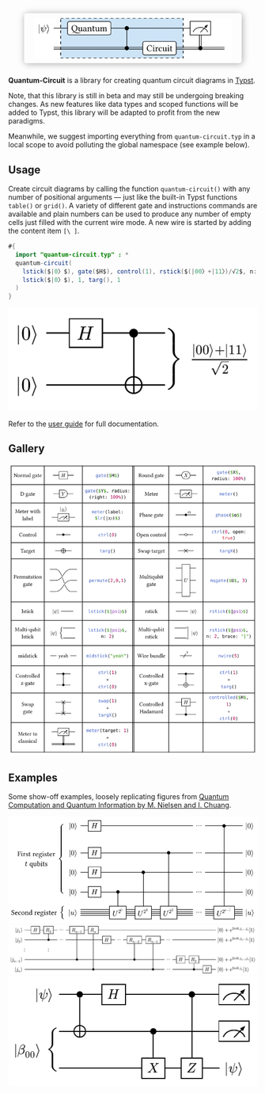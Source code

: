 <h1 align="center">
  <img alt="Quantum Circuit" src="docs/images/logo.svg" style="max-width: 100%; width: 300pt; padding: 10px 20px; box-shadow: 1pt 1pt 10pt 0pt #AAAAAA; border-radius: 4pt">
</h1>


<!-- <p align="center">
  <a href="https://github.com/Mc-Zen/typst-quantum-circuit/blob/main/LICENSE">
    <img alt="MIT License" src="https://img.shields.io/badge/license-MIT-blue"/>
  </a>
</p> -->

**Quantum-Circuit** is a library for creating quantum circuit diagrams in [Typst](https://typst.app/). 


Note, that this library is still in beta and may still be undergoing breaking changes. As new features like data types and scoped functions will be added to Typst, this library will be adapted to profit from the new paradigms. 

Meanwhile, we suggest importing everything from `quantum-circuit.typ` in a local scope to avoid polluting the global namespace (see example below). 

<!-- ## Setup

Since there is no package manager for Typst yet, in order to use this library, download the [quantum-circuit.typ](./qcircuit.typ) file and place it in your Typst project.  -->

## Usage

Create circuit diagrams by calling the function `quantum-circuit()` with any number of positional arguments — just like the built-in Typst functions `table()` or `grid()`. A variety of different gate and instructions commands are available and plain numbers can be used to produce any number of empty cells just filled with the current wire mode. A new wire is started by adding the content item `[\ ]`. 

```java
#{
  import "quantum-circuit.typ" : *
  quantum-circuit(
    lstick($|0〉$), gate($H$), control(1), rstick($(|00〉+|11〉)/√2$, n: 2), [\ ],
    lstick($|0〉$), 1, targ(), 1
  )
}
```
![Bell circuit example](docs/images/bell.png)

Refer to the [user guide](docs/guide/quantum-circuit-guide.pdf) for full documentation.

## Gallery

![gallery](docs/images/gallery.svg)

## Examples

Some show-off examples, loosely replicating figures from [Quantum Computation and Quantum Information by M. Nielsen and I. Chuang](https://www.cambridge.org/highereducation/books/quantum-computation-and-quantum-information/01E10196D0A682A6AEFFEA52D53BE9AE#overview).

![phase estimation](tests/references/phase-estimation.png)
![qft](tests/references/qft.png)
![teleportation](tests/references/teleportation.png)

<!-- <img src="tests/references/phase-estimation.png" alt="isolated" width="200"/> -->